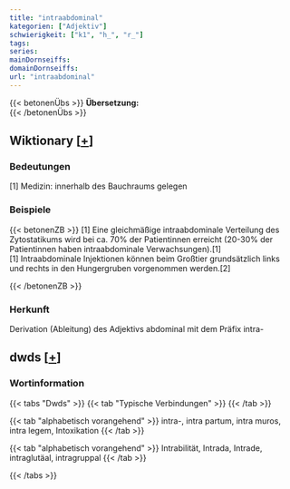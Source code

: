```yaml
---
title: "intraabdominal"
kategorien: ["Adjektiv"]
schwierigkeit: ["k1", "h_", "r_"]
tags:
series:
mainDornseiffs:
domainDornseiffs:
url: "intraabdominal"
---
```


{{< betonenÜbs >}}
**Übersetzung:**  
{{< /betonenÜbs >}}

## Wiktionary [[+](https://de.wiktionary.org/wiki/intraabdominal)]

### Bedeutungen
[1] Medizin: innerhalb des Bauchraums gelegen  

### Beispiele
{{< betonenZB >}}
[1] Eine gleichmäßige intraabdominale Verteilung des Zytostatikums wird bei ca. 70% der Patientinnen erreicht (20-30% der Patientinnen haben intraabdominale Verwachsungen).[1]  
[1] Intraabdominale Injektionen können beim Großtier grundsätzlich links und rechts in den Hungergruben vorgenommen werden.[2]  

{{< /betonenZB >}}
### Herkunft
Derivation (Ableitung) des Adjektivs abdominal mit dem Präfix intra-  



## dwds [[+](https://www.dwds.de/wb/intraabdominal)]

### Wortinformation
{{< tabs "Dwds" >}}
{{< tab "Typische Verbindungen" >}}
{{< /tab >}}

{{< tab "alphabetisch vorangehend" >}}
intra-, intra partum, intra muros, intra legem, Intoxikation
{{< /tab >}}

{{< tab "alphabetisch vorangehend" >}}
Intrabilität, Intrada, Intrade, intraglutäal, intragruppal
{{< /tab >}}

{{< /tabs >}}

